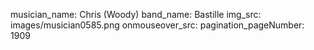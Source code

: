 musician_name: Chris (Woody)
band_name: Bastille
img_src: images/musician0585.png
onmouseover_src: 
pagination_pageNumber: 1909